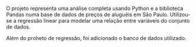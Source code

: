 O projeto representa uma análise completa usando Python e a biblioteca Pandas numa base de dados de preços de aluguéis em São Paulo. 
Utilizou-se a regressão linear para modelar uma relação entre variáveis do conjunto de dados.

Além do proheto de regressão, foi adicionado o banco de dados utilizado.
